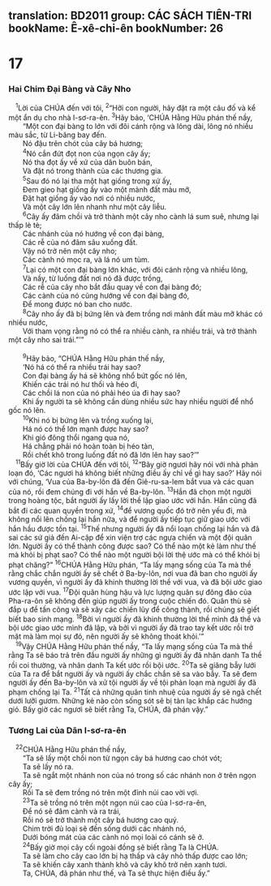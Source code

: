 translation: BD2011
group: CÁC SÁCH TIÊN-TRI
bookName: Ê-xê-chi-ên 
bookNumber: 26
-------

<div class="title"><h1>17</h1><h3>Hai Chim Ðại Bàng và Cây Nho</h3></div>
<span class="verse exe_17_1"> <sup>1</sup>Lời của CHÚA đến với tôi, </span>
<span class="verse exe_17_2"><sup>2</sup>“Hỡi con người, hãy đặt ra một câu đố và kể một ẩn dụ cho nhà I-sơ-ra-ên. </span>
<span class="verse exe_17_3"><sup>3</sup>Hãy bảo, ‘CHÚA Hằng Hữu phán thế nầy,<br/>  “Một con đại bàng to lớn với đôi cánh rộng và lông dài, lông nó nhiều màu sắc, từ Li-băng bay đến.<br/>  Nó đậu trên chót của cây bá hương;<br/></span>
<span class="verse exe_17_4">  <sup>4</sup>Nó cắn đứt đọt non của ngọn cây ấy;<br/>  Nó tha đọt ấy về xứ của dân buôn bán, <br/>  Và đặt nó trong thành của các thương gia.<br/></span>
<span class="verse exe_17_5">  <sup>5</sup>Sau đó nó lại tha một hạt giống trong xứ ấy, <br/>  Ðem gieo hạt giống ấy vào một mảnh đất màu mỡ, <br/>  Ðặt hạt giống ấy vào nơi có nhiều nước, <br/>  Và một cây lớn lên nhanh như một cây liễu.<br/></span>
<span class="verse exe_17_6">  <sup>6</sup>Cây ấy đâm chồi và trở thành một cây nho cành lá sum suê, nhưng lại thấp lè tè;<br/>  Các nhánh của nó hướng về con đại bàng, <br/>  Các rễ của nó đâm sâu xuống đất.<br/>  Vậy nó trở nên một cây nho;<br/>  Các cành nó mọc ra, và lá nó um tùm.<br/></span>
<span class="verse exe_17_7">  <sup>7</sup>Lại có một con đại bàng lớn khác, với đôi cánh rộng và nhiều lông, <br/>  Và nầy, từ luống đất nơi nó đã được trồng, <br/>  Các rễ của cây nho bắt đầu quay về con đại bàng đó;<br/>  Các cành của nó cũng hướng về con đại bàng đó, <br/>  Ðể mong được nó ban cho nước.<br/></span>
<span class="verse exe_17_8">  <sup>8</sup>Cây nho ấy đã bị bứng lên và đem trồng nơi mảnh đất màu mỡ khác có nhiều nước, <br/>  Với tham vọng rằng nó có thể ra nhiều cành, ra nhiều trái, và trở thành một cây nho sai trái.”’”<br/><br/></span>
<span class="verse exe_17_9">  <sup>9</sup>Hãy bảo, “CHÚA Hằng Hữu phán thế nầy, <br/>  ‘Nó há có thể ra nhiều trái hay sao? <br/>  Con đại bàng ấy há sẽ không nhổ bứt gốc nó lên, <br/>  Khiến các trái nó hư thối và héo đi, <br/>  Các chồi lá non của nó phải héo úa đi hay sao? <br/>  Khi ấy người ta sẽ không cần dùng nhiều sức hay nhiều người để nhổ gốc nó lên.<br/></span>
<span class="verse exe_17_10">  <sup>10</sup>Khi nó bị bứng lên và trồng xuống lại, <br/>  Há nó có thể lớn mạnh được hay sao? <br/>  Khi gió đông thổi ngang qua nó, <br/>  Há chẳng phải nó hoàn toàn bị héo tàn, <br/>  Rồi chết khô trong luống đất nó đã lớn lên hay sao?’”<br/></span>
<span class="verse exe_17_11"> <sup>11</sup>Bấy giờ lời của CHÚA đến với tôi, </span>
<span class="verse exe_17_12"><sup>12</sup>“Bây giờ ngươi hãy nói với nhà phản loạn đó, ‘Các ngươi há không biết những điều ấy chỉ về gì hay sao?’ Hãy nói với chúng, ‘Vua của Ba-by-lôn đã đến Giê-ru-sa-lem bắt vua và các quan của nó, rồi đem chúng đi với hắn về Ba-by-lôn. </span>
<span class="verse exe_17_13"><sup>13</sup>Hắn đã chọn một người trong hoàng tộc, bắt người ấy lấy lời thề lập giao ước với hắn. Hắn cũng đã bắt đi các quan quyền trong xứ, </span>
<span class="verse exe_17_14"><sup>14</sup>để vương quốc đó trở nên yếu đi, mà không nổi lên chống lại hắn nữa, và để người ấy tiếp tục giữ giao ước với hắn hầu được tồn tại. </span>
<span class="verse exe_17_15"><sup>15</sup>Thế nhưng người ấy đã nổi loạn chống lại hắn và đã sai các sứ giả đến Ai-cập để xin viện trợ các ngựa chiến và một đội quân lớn. Người ấy có thể thành công được sao? Có thể nào một kẻ làm như thế mà khỏi bị phạt sao? Có thể nào một người bội lời thệ ước mà có thể khỏi bị phạt chăng?” </span>
<span class="verse exe_17_16"><sup>16</sup>CHÚA Hằng Hữu phán, “Ta lấy mạng sống của Ta mà thề rằng chắc chắn người ấy sẽ chết ở Ba-by-lôn, nơi vua đã ban cho người ấy vương quyền, vì người ấy đã khinh thường lời thề với vua, và đã bội ước giao ước lập với vua. </span>
<span class="verse exe_17_17"><sup>17</sup>Ðội quân hùng hậu và lực lượng quân sự đông đảo của Pha-ra-ôn sẽ không đến giúp người ấy trong cuộc chiến đó. Quân thù sẽ đắp ụ để tấn công và sẽ xây các chiến lũy để công thành, rồi chúng sẽ giết biết bao sinh mạng. </span>
<span class="verse exe_17_18"><sup>18</sup>Bởi vì người ấy đã khinh thường lời thề mình đã thề và bội ước giao ước mình đã lập, và bởi vì người ấy đã trao tay kết ước rồi trở mặt mà làm mọi sự đó, nên người ấy sẽ không thoát khỏi.’”<br/></span>
<span class="verse exe_17_19"> <sup>19</sup>Vậy CHÚA Hằng Hữu phán thế nầy, “Ta lấy mạng sống của Ta mà thề rằng Ta sẽ báo trả trên đầu người ấy những gì người ấy đã nhân danh Ta thề rồi coi thường, và nhân danh Ta kết ước rồi bội ước. </span>
<span class="verse exe_17_20"><sup>20</sup>Ta sẽ giăng bẫy lưới của Ta ra để bắt người ấy và người ấy chắc chắn sẽ sa vào bẫy. Ta sẽ đem người ấy đến Ba-by-lôn và xử tội người ấy về tội phản loạn mà người ấy đã phạm chống lại Ta. </span>
<span class="verse exe_17_21"><sup>21</sup>Tất cả những quân tinh nhuệ của người ấy sẽ ngã chết dưới lưỡi gươm. Những kẻ nào còn sống sót sẽ bị tản lạc khắp các hướng gió. Bấy giờ các ngươi sẽ biết rằng Ta, CHÚA, đã phán vậy.”<br/></span>
<div class="title"><h3>Tương Lai của Dân I-sơ-ra-ên</h3></div>
<span class="verse exe_17_22"> <sup>22</sup>CHÚA Hằng Hữu phán thế nầy,<br/>  “Ta sẽ lấy một chồi non từ ngọn cây bá hương cao chót vót;<br/>  Ta sẽ lấy nó ra.<br/>  Ta sẽ ngắt một nhánh non của nó trong số các nhánh non ở trên ngọn cây ấy;<br/>  Rồi Ta sẽ đem trồng nó trên một đỉnh núi cao vời vợi.<br/></span>
<span class="verse exe_17_23">  <sup>23</sup>Ta sẽ trồng nó trên một ngọn núi cao của I-sơ-ra-ên, <br/>  Ðể nó sẽ đâm cành và ra trái, <br/>  Rồi nó sẽ trở thành một cây bá hương cao quý.<br/>  Chim trời đủ loại sẽ đến sống dưới các nhánh nó, <br/>  Dưới bóng mát của các cành nó mọi loài có cánh sẽ ở.<br/></span>
<span class="verse exe_17_24">  <sup>24</sup>Bấy giờ mọi cây cối ngoài đồng sẽ biết rằng Ta là CHÚA.<br/>  Ta sẽ làm cho cây cao lớn bị hạ thấp và cây nhỏ thấp được cao lớn;<br/>  Ta sẽ khiến cây xanh thành khô và cây khô trở nên xanh tươi.<br/>  Ta, CHÚA, đã phán như thế, và Ta sẽ thực hiện điều ấy.”<br/></span>
